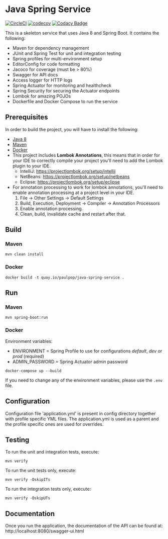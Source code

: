 # Java Spring Service

[![CircleCI](https://circleci.com/gh/paul-pop/java-spring-service.svg?style=svg)](https://circleci.com/gh/paul-pop/java-spring-service)
[![codecov](https://codecov.io/gh/paul-pop/java-spring-service/branch/master/graph/badge.svg)](https://codecov.io/gh/paul-pop/java-spring-service)
[![Codacy Badge](https://api.codacy.com/project/badge/Grade/eb80215eca8745efa74b60bca0e2a5c5)](https://www.codacy.com/app/paul-pop/java-spring-service?utm_source=github.com&amp;utm_medium=referral&amp;utm_content=paul-pop/java-spring-service&amp;utm_campaign=Badge_Grade)

This is a skeleton service that uses Java 8 and Spring Boot. It contains the following:

* Maven for dependency management
* JUnit and Spring Test for unit and integration testing
* Spring profiles for multi-environment setup
* EditorConfig for code formatting
* Jacoco for coverage (must be > 80%)
* Swagger for API docs
* Access logger for HTTP logs
* Spring Actuator for monitoring and healthcheck
* Spring Security for securing the Actuator endpoints
* Lombok for amazing POJOs
* Dockerfile and Docker Compose to run the service

## Prerequisites

In order to build the project, you will have to install the following:

* [Java 8](http://www.oracle.com/technetwork/java/javase/downloads/index.html) 
* [Maven](https://maven.apache.org/download.cgi)
* [Docker](https://www.docker.com/get-docker)
* This project includes **Lombok Annotations**, this means that in order for your IDE to correctly compile your project you'll need to add the Lombok plugin to your IDE.
    * IntelliJ: https://projectlombok.org/setup/intellij
    * NetBeans: https://projectlombok.org/setup/netbeans
    * Eclipse: https://projectlombok.org/setup/eclipse
* For annotation processing to work for lombok annotations, you'll need to enable annotation processing at a project level in your IDE.
    1. File -> Other Settings -> Default Settings
    2. Build, Execution, Deployment -> Compiler -> Annotation Processors
    3. Enable annotation processing.
    4. Clean, build, invalidate cache and restart after that.
    
## Build

### Maven

```
mvn clean install
```

### Docker

```
docker build -t quay.io/paulpop/java-spring-service .
```

## Run

### Maven

```
mvn spring-boot:run
```

### Docker

Environment variables:

* ENVIRONMENT = Spring Profile to use for configurations *default*, *dev* or *prod* (required)
* ADMIN_PASSWORD = Spring Actuator admin password

```
docker-compose up --build
```

If you need to change any of the environment variables, please use the `.env` file.

## Configuration

Configuration file 'application.yml' is present in config directory together with profile specific YML files.
The application.yml is used as a parent and the profile specific ones are used for overrides.

## Testing

To run the unit and integration tests, execute:

```
mvn verify
```

To run the unit tests only, execute:

```
mvn verify -DskipITs
```

To run the integration tests only, execute:

```
mvn verify -DskipUTs
```

## Documentation

Once you run the application, the documentation of the API can be found at: http://localhost:8080/swagger-ui.html
